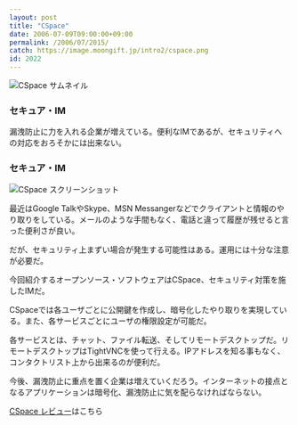 ```yaml
---
layout: post
title: "CSpace"
date: 2006-07-09T09:00:00+09:00
permalink: /2006/07/2015/
catch: https://image.moongift.jp/intro2/cspace.png
id: 2022
---
```

 ![CSpace サムネイル](https://image.moongift.jp/intro2/cspace.t.png "CSpace サムネイル")
  

### セキュア・IM
  
漏洩防止に力を入れる企業が増えている。便利なIMであるが、セキュリティへの対応をおろそかには出来ない。  
<!--more-->  

### セキュア・IM
  

![CSpace スクリーンショット](https://image.moongift.jp/intro2/cspace.png "CSpace スクリーンショット")

  

最近はGoogle TalkやSkype、MSN Messangerなどでクライアントと情報のやり取りをしている。メールのような手間もなく、電話と違って履歴が残せると言った便利さが良い。

  

だが、セキュリティ上まずい場合が発生する可能性はある。運用には十分な注意が必要だ。

  

今回紹介するオープンソース・ソフトウェアはCSpace、セキュリティ対策を施したIMだ。

  

CSpaceでは各ユーザごとに公開鍵を作成し、暗号化したやり取りを実現している。また、各サービスごとにユーザの権限設定が可能だ。

  

各サービスとは、チャット、ファイル転送、そしてリモートデスクトップだ。リモートデスクトップはTightVNCを使って行える。IPアドレスを知る事もなく、コンタクトリスト上から出来るのが便利だ。

  

今後、漏洩防止に重点を置く企業は増えていくだろう。インターネットの接点となるアプリケーションは暗号化、漏洩防止に気を配らなければならない。

  

[CSpace レビュー](http://oss.moongift.jp/review/i-2020.html)はこちら

